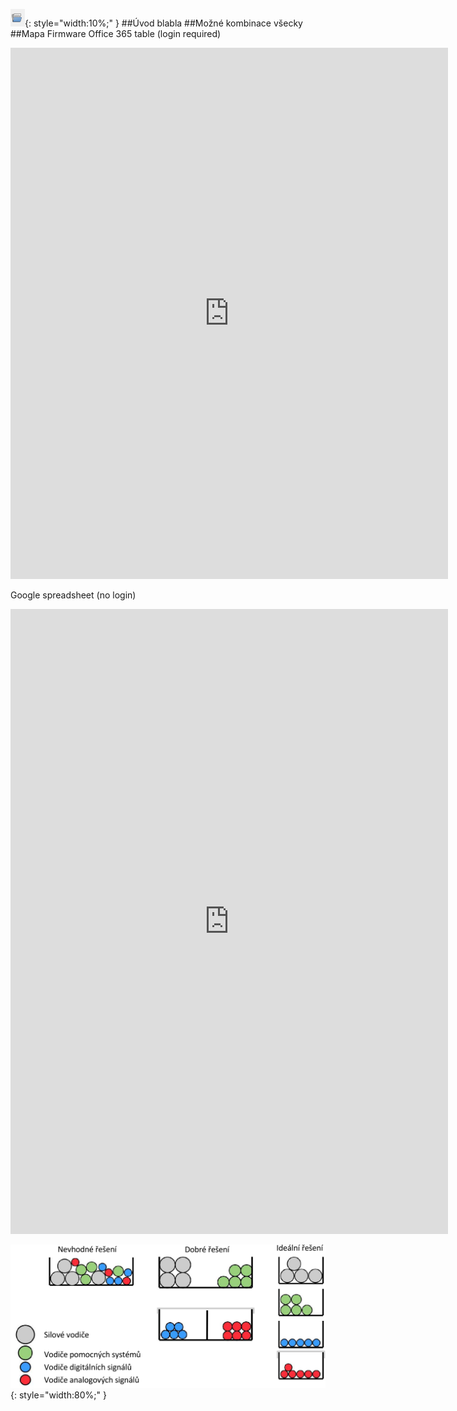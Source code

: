 ![FW logo](../../../../source/img/icoLoad.png){: style="width:10%;" }
##Úvod
blabla
##Možné kombinace
všecky
##Mapa Firmware
Office 365 table (login required)
<iframe width="700" height="850" frameborder="0" scrolling="no" src="https://tgdcz-my.sharepoint.com/personal/puczok_tgdrives_cz/_layouts/15/Doc.aspx?sourcedoc={0de87665-2f1c-4ce3-b1b4-cb91b06ba7bd}&action=embedview&wdAllowInteractivity=False&Item='FWmap'!A1%3AE37&wdInConfigurator=True&wdInConfigurator=True"></iframe>

Google spreadsheet (no login)
<iframe width="700" height="1000" frameborder="0" scrolling="no" src="https://docs.google.com/spreadsheets/d/e/2PACX-1vRUP3JTuTrqm0LBUBqgM4X-KZXVA5KUPMZc72GPN_kC452TMLmDAt_H2FRl_ocReXk1ZogAalQpOWrF/pubhtml?gid=0&amp;single=true&amp;widget=true&amp;headers=true"></iframe>

![IMG](../../../../source/img/cableMan.svg){: style="width:80%;" }